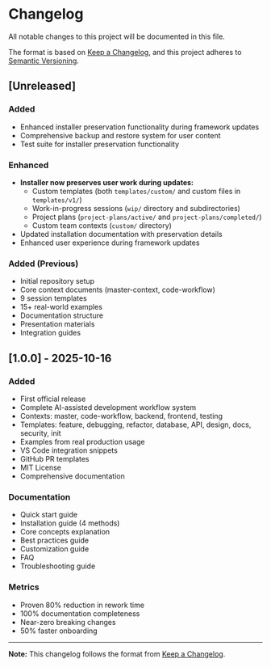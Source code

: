 # Changelog

All notable changes to this project will be documented in this file.

The format is based on [Keep a Changelog](https://keepachangelog.com/en/1.0.0/),
and this project adheres to [Semantic Versioning](https://semver.org/spec/v2.0.0.html).

## [Unreleased]

### Added
- Enhanced installer preservation functionality during framework updates
- Comprehensive backup and restore system for user content
- Test suite for installer preservation functionality

### Enhanced
- **Installer now preserves user work during updates:**
  - Custom templates (both `templates/custom/` and custom files in `templates/v1/`)
  - Work-in-progress sessions (`wip/` directory and subdirectories)
  - Project plans (`project-plans/active/` and `project-plans/completed/`)
  - Custom team contexts (`custom/` directory)
- Updated installation documentation with preservation details
- Enhanced user experience during framework updates

### Added (Previous)
- Initial repository setup
- Core context documents (master-context, code-workflow)
- 9 session templates
- 15+ real-world examples
- Documentation structure
- Presentation materials
- Integration guides

## [1.0.0] - 2025-10-16

### Added
- First official release
- Complete AI-assisted development workflow system
- Contexts: master, code-workflow, backend, frontend, testing
- Templates: feature, debugging, refactor, database, API, design, docs, security, init
- Examples from real production usage
- VS Code integration snippets
- GitHub PR templates
- MIT License
- Comprehensive documentation

### Documentation
- Quick start guide
- Installation guide (4 methods)
- Core concepts explanation
- Best practices guide
- Customization guide
- FAQ
- Troubleshooting guide

### Metrics
- Proven 80% reduction in rework time
- 100% documentation completeness
- Near-zero breaking changes
- 50% faster onboarding

---

**Note:** This changelog follows the format from [Keep a Changelog](https://keepachangelog.com/en/1.0.0/).
